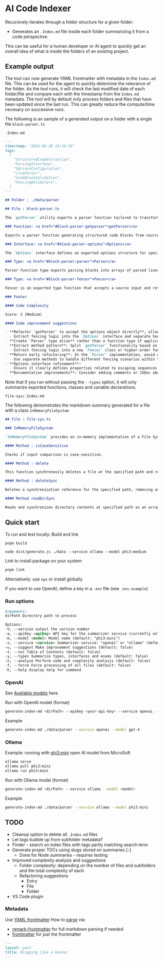 # AI Code Indexer

Recursively iterates through a folder structure for a given folder:

- Generates an `.Index.md` file inside each folder summarizing it from a code perspective.

This can be useful for a human developer or AI agent to quickly get an overall idea of what is inside the folders of an existing project.

## Example output

The tool can now generate YAML frontmatter with metadata in the `Index.md` file. This can be used for the agent to quickly determine the relevance of the folder.
As the tool runs, it will check the last modified date of each folder/file and compare each with the timestamp from the `Index.md` metadata.
The tool will by default only process folders and files that have been updated since the last run. This can greatly reduce the compute/time necesary on successive runs.

The following is an sample of a generated output on a folder with a single file `block-parser.ts`

`.Index.md`

````md
---
timestamp: "2024-08-28 14:16:18"
tags:
  [
    "StructuredCodeExtraction",
    "ParsingInterface",
    "OptionsConfiguration",
    "LineParser",
    "CodeBlockValidation",
    "FencingDelimiters",
  ]
---

## Folder : ./data/parser

## File : block-parser.ts

The `getParser` utility exports a parser function tailored to transform source lines into structured code blocks, utilizing customizable fencing delimiters for content demarcation. It incorporates the `Options` interface allowing users to define escape sequences or predicates for these delimiters and leverages the `Parser` type which outputs an array of parsed line objects. Additionally, it uses a `Fencer` function that evaluates source inputs based on predefined conditions to determine block demarcations.

### Function: <a href="#block-parser-getparser">getParser</a>

Exports a parser function generating structured code blocks from source lines using customizable fencing delimiters for content grouping.

### Interface: <a href="#block-parser-options">Options</a>

The `Options` interface defines an exported options structure for specifying a fencing escape sequence or predicate.

### Type: <a href="#block-parser-parser">Parser</a>

Parser function type exports parsing blocks into arrays of parsed lines.

### Type: <a href="#block-parser-fencer">Fencer</a>

Fencer is an exported type function that accepts a source input and returns a boolean indicating if conditions are met.

### Footer

#### Code Complexity

Score: 3 (Medium)

#### Code improvement suggestions

- **Refactor `getParser` to accept the options object directly**, allowing for better flexibility.
  - Extract fencing logic into the `Options` interface and separate handling in `getParser`.
- **Create `Parser` type alias** rather than a function type if applicable.
- **Extract method pattern**: Split `getParser` functionality based on its responsibilities (e.g., parsing, applying options).
  - Extract fencing logic into a new `Fencer` class or higher-order function that takes conditions and returns a boolean.
- **Return early refactoring**: In the `Parser` implementation, avoid deep nesting by checking for base cases first (e.g., empty input) before proceeding with parsing logic.
  - Use separate methods to handle different fencing scenarios within the parser function.
- **Options interface refinement**:
  - Ensure it clearly defines properties related to escaping sequences and predicates, possibly including getters for easy access.
- **Documentation improvements**: Consider adding comments or JSDoc above each method/class explaining their purpose. This enhances readability and maintainability.```
````

Note that if you run without passing the `--types` option, it will only summarize exported functions, classes and variable declarations.

`file-sys/.Index.md`

The following demonstrates the markdown summary generated for a file with a class `InMemoryFileSystem`

```md
## file : file-sys.ts

### InMemoryFileSystem

`InMemoryFileSystem` provides an in-memory implementation of a File System Host for synchronous and asynchronous file operations.

#### Method : isCaseSensitive

Checks if input comparison is case-sensitive.

#### Method : delete

This function synchronously deletes a file at the specified path and returns a resolved promise or rejects with an error if failure occurs.

#### Method : deleteSync

Deletes a synchronization reference for the specified path, removing associated directories and files if present.

#### Method readDirSync

Reads and synchronizes directory contents at specified path as an array of runtime directory entries.
```

## Quick start

To run and test locally: Build and link

```bash
pnpm build
```

`node dist/generate.js ./data --service ollama --model phi3:medium`

Link to install package on your system

```bash
pnpm link
```

Alternatively: use `npx` or install globally

If you want to use OpenAI, define a key in a `.env` file (see `.env.example`)

### Run options

```md
Arguments:
dirPath Directory path to process

Options:
-V, --version output the version number
-a, --apiKey <apiKey> API key for the summarizer service (currently only for OpenAI) (default: "")
-m, --model <model> Model name (default: "phi3:mini")
-s, --service <service> Summarizer service: "openai" or "ollama" (default: "ollama")
-u, --suggest Make improvement suggestions (default: false)
-t, --toc Table of Contents (default: false)
-y, --types Summarize types, interfaces and enums (default: false)
-n, --analyze Perform code and complexity analysis (default: false)
-f, --force Force processing of all files (default: false)
-h, --help display help for command
```

### OpenAI

See [Available models](https://platform.openai.com/docs/models) here

Run with OpenAI model (format)

```bash
generate-index-md <dirPath> --apiKey <your-api-key> --service openai --model <model>
```

Example

```bash
generate-index-md ./data/parser --service openai --model gpt-4
```

### Ollama

Example: running with [phi3:mini](https://ollama.com/library/phi3:mini) open AI model from MicroSoft

```bash
ollama serve
ollama pull phi3:mini
ollama run phi3:mini
```

Run with Ollama model (format)

```bash
generate-index-md <dirPath> --service ollama --model <model>
```

Example

```bash
generate-index-md ./data/parser --service ollama --model phi3:mini
```

## TODO

- Cleanup option to delete all `.Index.md` files
- Let tags bubble up from subfolder metadata?
- Finder - search on index files with tags partly matching search term
- Generate proper TOCs using slugs stored on summaries [-]
  - Done for Node summaries - requires testing
- Improved complexity analysis and suggestions
  - Folder complexity: depending on the number of files and subfolders and the total complexity of each
  - Refactoring suggestions
    - Entry
    - File
    - Folder
- VS Code plugin

### Metadata

Use [YAML frontmatter](https://github.blog/news-insights/product-news/viewing-yaml-metadata-in-your-documents/)
How to [parse](https://peterbabic.dev/blog/yaml-metadata-in-markdown/) via:

- [remark-frontmatter](https://www.npmjs.com/package/remark-frontmatter) for full markdown parsing if needed
- [frontmatter](https://www.npmjs.com/package/frontmatter) for just the frontmatter

```md
---
layout: post
title: Blogging Like a Hacker
---
```
